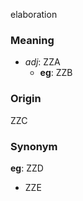 elaboration
### Meaning
+ _adj_: ZZA
	+ __eg__: ZZB

### Origin

ZZC

### Synonym

__eg__: ZZD

+ ZZE


